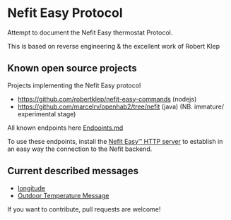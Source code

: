 # Nefit Easy Protocol

Attempt to document the Nefit Easy thermostat Protocol.

This is based on reverse engineering & the excellent work of Robert Klep

## Known open source projects 

Projects implementing the Nefit Easy protocol

* https://github.com/robertklep/nefit-easy-commands (nodejs)
* https://github.com/marcelrv/openhab2/tree/nefit (java) (NB. immature/ experimental stage)

All known endpoints here [Endpoints.md](Endpoints.md)

To use these endpoints, install the [Nefit Easy™ HTTP server](https://github.com/robertklep/nefit-easy-http-server) to establish in an easy way the connection to the Nefit backend.


## Current described messages
* [longitude](longitude.md)
* [Outdoor Temperature Message](outdoor_t1.md)


If you want to contribute, pull requests are welcome!
